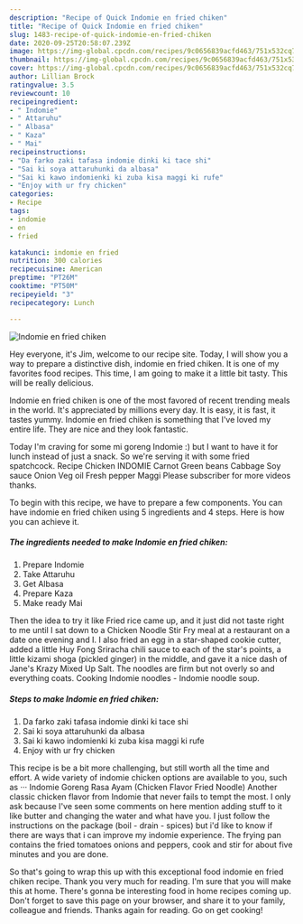 ```yaml
---
description: "Recipe of Quick Indomie en fried chiken"
title: "Recipe of Quick Indomie en fried chiken"
slug: 1483-recipe-of-quick-indomie-en-fried-chiken
date: 2020-09-25T20:58:07.239Z
image: https://img-global.cpcdn.com/recipes/9c0656839acfd463/751x532cq70/indomie-en-fried-chiken-recipe-main-photo.jpg
thumbnail: https://img-global.cpcdn.com/recipes/9c0656839acfd463/751x532cq70/indomie-en-fried-chiken-recipe-main-photo.jpg
cover: https://img-global.cpcdn.com/recipes/9c0656839acfd463/751x532cq70/indomie-en-fried-chiken-recipe-main-photo.jpg
author: Lillian Brock
ratingvalue: 3.5
reviewcount: 10
recipeingredient:
- " Indomie"
- " Attaruhu"
- " Albasa"
- " Kaza"
- " Mai"
recipeinstructions:
- "Da farko zaki tafasa indomie dinki ki tace shi"
- "Sai ki soya attaruhunki da albasa"
- "Sai ki kawo indomienki ki zuba kisa maggi ki rufe"
- "Enjoy with ur fry chicken"
categories:
- Recipe
tags:
- indomie
- en
- fried

katakunci: indomie en fried 
nutrition: 300 calories
recipecuisine: American
preptime: "PT26M"
cooktime: "PT50M"
recipeyield: "3"
recipecategory: Lunch

---
```



![Indomie en fried chiken](https://img-global.cpcdn.com/recipes/9c0656839acfd463/751x532cq70/indomie-en-fried-chiken-recipe-main-photo.jpg)

Hey everyone, it's Jim, welcome to our recipe site. Today, I will show you a way to prepare a distinctive dish, indomie en fried chiken. It is one of my favorites food recipes. This time, I am going to make it a little bit tasty. This will be really delicious.

Indomie en fried chiken is one of the most favored of recent trending meals in the world. It's appreciated by millions every day. It is easy, it is fast, it tastes yummy. Indomie en fried chiken is something that I've loved my entire life. They are nice and they look fantastic.

Today I&#39;m craving for some mi goreng Indomie :) but I want to have it for lunch instead of just a snack. So we&#39;re serving it with some fried spatchcock. Recipe Chicken INDOMIE Carnot Green beans Cabbage Soy sauce Onion Veg oil Fresh pepper Maggi Please subscriber for more videos thanks.


To begin with this recipe, we have to prepare a few components. You can have indomie en fried chiken using 5 ingredients and 4 steps. Here is how you can achieve it.

<!--inarticleads1-->

##### The ingredients needed to make Indomie en fried chiken:

1. Prepare  Indomie
1. Take  Attaruhu
1. Get  Albasa
1. Prepare  Kaza
1. Make ready  Mai


Then the idea to try it like Fried rice came up, and it just did not taste right to me until I sat down to a Chicken Noodle Stir Fry meal at a restaurant on a date one evening and I. I also fried an egg in a star-shaped cookie cutter, added a little Huy Fong Sriracha chili sauce to each of the star&#39;s points, a little kizami shoga (pickled ginger) in the middle, and gave it a nice dash of Jane&#39;s Krazy Mixed Up Salt. The noodles are firm but not overly so and everything coats. Cooking Indomie noodles - Indomie noodle soup. 

<!--inarticleads2-->

##### Steps to make Indomie en fried chiken:

1. Da farko zaki tafasa indomie dinki ki tace shi
1. Sai ki soya attaruhunki da albasa
1. Sai ki kawo indomienki ki zuba kisa maggi ki rufe
1. Enjoy with ur fry chicken


This recipe is be a bit more challenging, but still worth all the time and effort. A wide variety of indomie chicken options are available to you, such as ··· Indomie Goreng Rasa Ayam (Chicken Flavor Fried Noodle) Another classic chicken flavor from Indomie that never fails to tempt the most. I only ask because I&#39;ve seen some comments on here mention adding stuff to it like butter and changing the water and what have you. I just follow the instructions on the package (boil - drain - spices) but i&#39;d like to know if there are ways that i can improve my indomie experience. The frying pan contains the fried tomatoes onions and peppers, cook and stir for about five minutes and you are done. 

So that's going to wrap this up with this exceptional food indomie en fried chiken recipe. Thank you very much for reading. I'm sure that you will make this at home. There's gonna be interesting food in home recipes coming up. Don't forget to save this page on your browser, and share it to your family, colleague and friends. Thanks again for reading. Go on get cooking!
